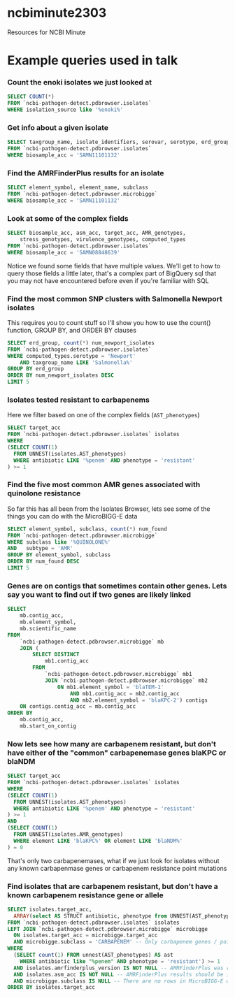# ncbiminute2303
Resources for NCBI Minute

# Example queries used in talk

### Count the enoki isolates we just looked at
```sql
SELECT COUNT(*)
FROM `ncbi-pathogen-detect.pdbrowser.isolates`
WHERE isolation_source like '%enoki%'
```

### Get info about a given isolate
```sql
SELECT taxgroup_name, isolate_identifiers, serovar, serotype, erd_group, computed_types
FROM `ncbi-pathogen-detect.pdbrowser.isolates`
WHERE biosample_acc = 'SAMN11101132'
```

### Find the AMRFinderPlus results for an isolate
```sql
SELECT element_symbol, element_name, subclass
FROM `ncbi-pathogen-detect.pdbrowser.microbigge`
WHERE biosample_acc = 'SAMN11101132'
```

### Look at some of the complex fields
```sql
SELECT biosample_acc, asm_acc, target_acc, AMR_genotypes,
    stress_genotypes, virulence_genotypes, computed_types
FROM `ncbi-pathogen-detect.pdbrowser.isolates`
WHERE biosample_acc = 'SAMN08848639'
```
Notice we found some fields that have multiple values. We'll get to how to query those fields a little later, that's a complex part of BigQuery sql that you may not have encountered before even if you're familiar with SQL

### Find the most common SNP clusters with Salmonella Newport isolates
This requires you to count stuff so I'll show you how to use the count() function, GROUP BY, and ORDER BY clauses
```sql
SELECT erd_group, count(*) num_newport_isolates
FROM `ncbi-pathogen-detect.pdbrowser.isolates`
WHERE computed_types.serotype = 'Newport'
    AND taxgroup_name LIKE 'Salmonella%'
GROUP BY erd_group
ORDER BY num_newport_isolates DESC
LIMIT 5
```

### Isolates tested resistant to carbapenems
Here we filter based on one of the complex fields (`AST_phenotypes`)
```sql
SELECT target_acc
FROM `ncbi-pathogen-detect.pdbrowser.isolates` isolates
WHERE
(SELECT COUNT(1)
  FROM UNNEST(isolates.AST_phenotypes)
  WHERE antibiotic LIKE '%penem' AND phenotype = 'resistant'
) >= 1
```

### Find the five most common AMR genes associated with quinolone resistance
So far this has all been from the Isolates Browser, lets see some of the things you can do with the MicroBIGG-E data
```sql
SELECT element_symbol, subclass, count(*) num_found
FROM `ncbi-pathogen-detect.pdbrowser.microbigge`
WHERE subclass like '%QUINOLONE%'
AND   subtype = 'AMR'
GROUP BY element_symbol, subclass
ORDER BY num_found DESC
LIMIT 5
```

### Genes are on contigs that sometimes contain other genes. Lets say you want to find out if two genes are likely linked
```sql
SELECT
    mb.contig_acc,
    mb.element_symbol,
    mb.scientific_name
FROM
    `ncbi-pathogen-detect.pdbrowser.microbigge` mb
    JOIN (
        SELECT DISTINCT
            mb1.contig_acc
        FROM
            `ncbi-pathogen-detect.pdbrowser.microbigge` mb1
            JOIN `ncbi-pathogen-detect.pdbrowser.microbigge` mb2
                ON mb1.element_symbol = 'blaTEM-1'
                    AND mb1.contig_acc = mb2.contig_acc
                    AND mb2.element_symbol = 'blaKPC-2') contigs
    ON contigs.contig_acc = mb.contig_acc
ORDER BY
    mb.contig_acc,
    mb.start_on_contig
```


### Now lets see how many are carbapenem resistant, but don't have either of the "common" carbapenemase genes blaKPC or blaNDM
```sql
SELECT target_acc
FROM `ncbi-pathogen-detect.pdbrowser.isolates` isolates
WHERE
(SELECT COUNT(1)
  FROM UNNEST(isolates.AST_phenotypes)
  WHERE antibiotic LIKE '%penem' AND phenotype = 'resistant'
) >= 1
AND
(SELECT COUNT(1)
  FROM UNNEST(isolates.AMR_genotypes)
  WHERE element LIKE 'blaKPC%' OR element LIKE 'blaNDM%'
) = 0
```


That's only two carbapenemases, what if we just look for isolates without any known carbapenmase genes or carbapenem resistance point mutations
### Find isolates that are carbapenem resistant, but don't have a known carbapenem resistance gene or allele
```sql
SELECT isolates.target_acc,
  ARRAY(select AS STRUCT antibiotic, phenotype from UNNEST(AST_phenotypes) WHERE  antibiotic LIKE "%penem") AST
FROM `ncbi-pathogen-detect.pdbrowser.isolates` isolates
LEFT JOIN `ncbi-pathogen-detect.pdbrowser.microbigge` microbigge
  ON isolates.target_acc = microbigge.target_acc
  AND microbigge.subclass = 'CARBAPENEM' -- Only carbapenem genes / point mutations
WHERE
  (SELECT count(1) FROM unnest(AST_phenotypes) AS ast
    WHERE antibiotic like "%penem" AND phenotype = 'resistant') >= 1
  AND isolates.amrfinderplus_version IS NOT NULL -- AMRFinderPlus was run on this target
  AND isolates.asm_acc IS NOT NULL -- AMRFinderPlus results should be in MicroBIGG-E because assembly is public
  AND microbigge.subclass IS NULL -- There are no rows in MicroBIGG-E with subclass = CARBAPENEM
ORDER BY isolates.target_acc
```

